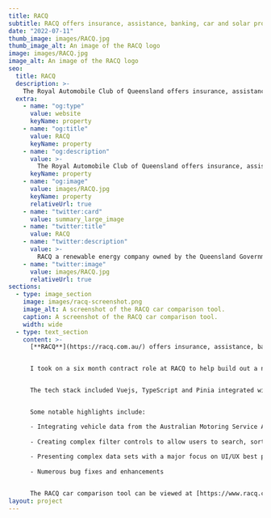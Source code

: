 ```yaml
---
title: RACQ
subtitle: RACQ offers insurance, assistance, banking, car and solar products across Queensland and Australia.
date: "2022-07-11"
thumb_image: images/RACQ.jpg
thumb_image_alt: An image of the RACQ logo
image: images/RACQ.jpg
image_alt: An image of the RACQ logo
seo:
  title: RACQ
  description: >-
    The Royal Automobile Club of Queensland offers insurance, assistance, banking, car and solar products across Queensland and Australia. RACQ is owned by over 1.7 million members and have been a force for good in Queensland communities for over 117 years.
  extra:
    - name: "og:type"
      value: website
      keyName: property
    - name: "og:title"
      value: RACQ
      keyName: property
    - name: "og:description"
      value: >-
        The Royal Automobile Club of Queensland offers insurance, assistance, banking, car and solar products across Queensland and Australia. RACQ is owned by over 1.7 million members and have been a force for good in Queensland communities for over 117 years.
      keyName: property
    - name: "og:image"
      value: images/RACQ.jpg
      keyName: property
      relativeUrl: true
    - name: "twitter:card"
      value: summary_large_image
    - name: "twitter:title"
      value: RACQ
    - name: "twitter:description"
      value: >-
        RACQ a renewable energy company owned by the Queensland Government.
    - name: "twitter:image"
      value: images/RACQ.jpg
      relativeUrl: true
sections:
  - type: image_section
    image: images/racq-screenshot.png
    image_alt: A screenshot of the RACQ car comparison tool.
    caption: A screenshot of the RACQ car comparison tool.
    width: wide
  - type: text_section
    content: >-
      [**RACQ**](https://racq.com.au/) offers insurance, assistance, banking, car and solar products across Queensland and Australia. RACQ is owned by over 1.7 million members and have been a force for good in Queensland communities for over 117 years.


      I took on a six month contract role at RACQ to help build out a new car comparison tool with a focus on EVs and low emission vehicles.


      The tech stack included Vuejs, TypeScript and Pinia integrated with a headless Sitecore JSS implementation using GraphQL.


      Some notable highlights include:

      - Integrating vehicle data from the Australian Motoring Service API
      
      - Creating complex filter controls to allow users to search, sort and filter vehicles based on a wide range of vehicle data
      
      - Presenting complex data sets with a major focus on UI/UX best practices
      
      - Numerous bug fixes and enhancements


      The RACQ car comparison tool can be viewed at [https://www.racq.com.au/car/compare](https://www.racq.com.au/car/compare)
layout: project
---
```


